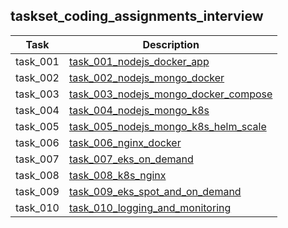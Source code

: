 ## taskset_coding_assignments_interview

| Task     | Description                                                                                                       |
|----------|-------------------------------------------------------------------------------------------------------------------|
| task_001 | [task_001_nodejs_docker_app](taskset_coding_assignments_interview/task_001_nodejs_docker_app)                     |
| task_002 | [task_002_nodejs_mongo_docker](taskset_coding_assignments_interview/task_002_nodejs_mongo_docker)                 |
| task_003 | [task_003_nodejs_mongo_docker_compose](taskset_coding_assignments_interview/task_003_nodejs_mongo_docker_compose) |
| task_004 | [task_004_nodejs_mongo_k8s](taskset_coding_assignments_interview/task_004_nodejs_mongo_k8s)                       |
| task_005 | [task_005_nodejs_mongo_k8s_helm_scale](taskset_coding_assignments_interview/task_005_nodejs_mongo_k8s_helm_scale) |
| task_006 | [task_006_nginx_docker](taskset_coding_assignments_interview/task_006_nginx_docker)                               |
| task_007 | [task_007_eks_on_demand](taskset_coding_assignments_interview/task_007_eks_on_demand)                             |
| task_008 | [task_008_k8s_nginx](taskset_coding_assignments_interview/task_008_k8s_nginx)                                     |
| task_009 | [task_009_eks_spot_and_on_demand](taskset_coding_assignments_interview/task_009_eks_spot_and_on_demand)           |
| task_010 | [task_010_logging_and_monitoring](taskset_coding_assignments_interview/task_010_logging_and_monitoring)           |


